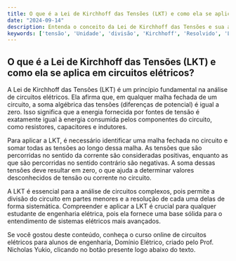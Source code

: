 ```yaml
---
title: O que é a Lei de Kirchhoff das Tensões (LKT) e como ela se aplica em circuitos elétricos?
date: "2024-09-14"
description: Entenda o conceito da Lei de Kirchhoff das Tensões e sua aplicação em circuitos elétricos.
keywords: ['tensão', 'Unidade', 'divisão', 'Kirchhoff', 'Resolvido', 'Lei', 'Sistema']
---
```


## O que é a Lei de Kirchhoff das Tensões (LKT) e como ela se aplica em circuitos elétricos?

A Lei de Kirchhoff das Tensões (LKT) é um princípio fundamental na análise de circuitos elétricos. Ela afirma que, em qualquer malha fechada de um circuito, a soma algébrica das tensões (diferenças de potencial) é igual a zero. Isso significa que a energia fornecida por fontes de tensão é exatamente igual à energia consumida pelos componentes do circuito, como resistores, capacitores e indutores.

Para aplicar a LKT, é necessário identificar uma malha fechada no circuito e somar todas as tensões ao longo dessa malha. As tensões que são percorridas no sentido da corrente são consideradas positivas, enquanto as que são percorridas no sentido contrário são negativas. A soma dessas tensões deve resultar em zero, o que ajuda a determinar valores desconhecidos de tensão ou corrente no circuito.

A LKT é essencial para a análise de circuitos complexos, pois permite a divisão do circuito em partes menores e a resolução de cada uma delas de forma sistemática. Compreender e aplicar a LKT é crucial para qualquer estudante de engenharia elétrica, pois ela fornece uma base sólida para o entendimento de sistemas elétricos mais avançados.

Se você gostou deste conteúdo, conheça o curso online de circuitos elétricos para alunos de engenharia, Domínio Elétrico, criado pelo Prof. Nicholas Yukio, clicando no botão presente logo abaixo do texto.